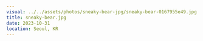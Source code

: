 ```yaml
---
visual: ../../assets/photos/sneaky-bear-jpg/sneaky-bear-0167955e49.jpg
title: sneaky-bear.jpg
date: 2023-10-31
location: Seoul, KR
---
```

